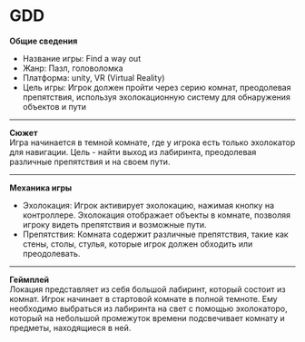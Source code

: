# GDD    

__Общие сведения__   
+ Название игры: Find a way out
+ Жанр: Пазл, головоломка
+ Платформа: unity, VR (Virtual Reality)
+ Цель игры: Игрок должен пройти через серию комнат, преодолевая препятствия, используя эхолокационную систему для обнаружения объектов и пути   
_____
__Сюжет__  
 Игра начинается в темной комнате, где у игрока есть только эхолокатор для навигации. Цель - найти выход из лабиринта, преодолевая различные препятствия и на своем пути.
 ___
__Механика игры__
+ Эхолокация: Игрок активирует эхолокацию, нажимая кнопку на контроллере. Эхолокация отображает объекты в комнате, позволяя игроку видеть препятствия и возможные пути.
+ Препятствия: Комната содержит различные препятствия, такие как стены, столы, стулья, которые игрок должен обходить или преодолевать.
___   
__Геймплей__    
Локация представляет из себя большой лабиринт, который состоит из комнат. Игрок начинает в стартовой комнате в полной темноте. Ему необходимо выбраться из лабиринта на свет с помощью эхолокаторо, который на небольшой промежуток времени подсвечивает комнату и предметы, находящиеся в ней.